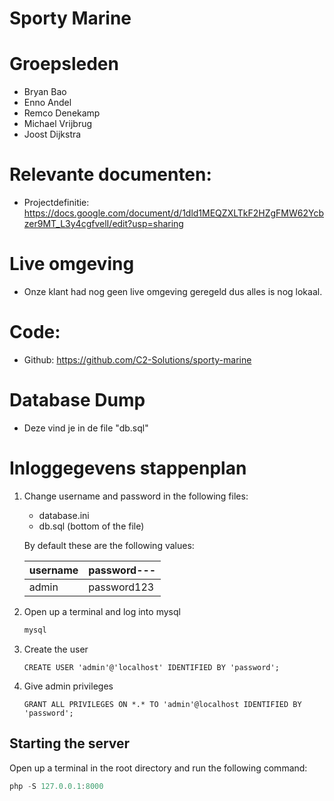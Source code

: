 # Sporty Marine

# Groepsleden
- Bryan Bao 
- Enno Andel
- Remco Denekamp
- Michael Vrijbrug
- Joost Dijkstra

# Relevante documenten: 
- Projectdefinitie: https://docs.google.com/document/d/1dld1MEQZXLTkF2HZgFMW62Ycbzer9MT_L3y4cgfvelI/edit?usp=sharing

# Live omgeving
- Onze klant had nog geen live omgeving geregeld dus alles is nog lokaal.

# Code:
- Github: https://github.com/C2-Solutions/sporty-marine

# Database Dump 
- Deze vind je in de file "db.sql"


# Inloggegevens stappenplan

1) Change username and password in the following files:

   * database.ini
   * db.sql (bottom of the file)

   By default these are the following values:

   | username | password--- |
   | -------- | ----------- |
   | admin    | password123 |

2) Open up a terminal and log into mysql

   ```powershell
   mysql
   ```

3) Create the user

   ```mysql
   CREATE USER 'admin'@'localhost' IDENTIFIED BY 'password';
   ```

4) Give admin privileges

   ```mysql
   GRANT ALL PRIVILEGES ON *.* TO 'admin'@localhost IDENTIFIED BY 'password';
   ```

## Starting the server

Open up a terminal in the root directory and run the following command:

```powershell
php -S 127.0.0.1:8000
```
